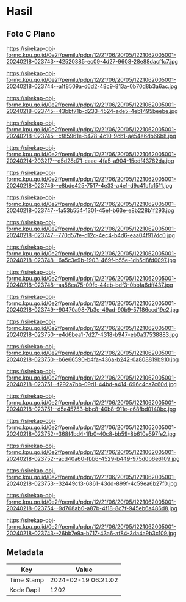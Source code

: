 # Hasil

## Foto C Plano

https://sirekap-obj-formc.kpu.go.id/0e2f/pemilu/pdpr/12/21/06/20/05/1221062005001-20240218-023743--42520385-ec09-4d27-9608-28e88dacf1c7.jpg

https://sirekap-obj-formc.kpu.go.id/0e2f/pemilu/pdpr/12/21/06/20/05/1221062005001-20240218-023744--a1f8509a-d6d2-48c9-813a-0b70d8b3a6ac.jpg

https://sirekap-obj-formc.kpu.go.id/0e2f/pemilu/pdpr/12/21/06/20/05/1221062005001-20240218-023745--43bbf71b-d233-4524-ade5-4eb1495beebe.jpg

https://sirekap-obj-formc.kpu.go.id/0e2f/pemilu/pdpr/12/21/06/20/05/1221062005001-20240218-023745--cf85961e-5478-4c10-9cb1-ae54e6db66b8.jpg

https://sirekap-obj-formc.kpu.go.id/0e2f/pemilu/pdpr/12/21/06/20/05/1221062005001-20240214-203217--d5d28d71-caae-4fa5-a904-15edf43762da.jpg

https://sirekap-obj-formc.kpu.go.id/0e2f/pemilu/pdpr/12/21/06/20/05/1221062005001-20240218-023746--e8bde425-7517-4e33-a4e1-d9c41bfc1511.jpg

https://sirekap-obj-formc.kpu.go.id/0e2f/pemilu/pdpr/12/21/06/20/05/1221062005001-20240218-023747--1a53b554-1301-45ef-b63e-e8b228b1f293.jpg

https://sirekap-obj-formc.kpu.go.id/0e2f/pemilu/pdpr/12/21/06/20/05/1221062005001-20240218-023747--770d57fe-d12c-4ec4-b4d6-eaa04f917dc0.jpg

https://sirekap-obj-formc.kpu.go.id/0e2f/pemilu/pdpr/12/21/06/20/05/1221062005001-20240218-023748--6a5c3e9b-1903-469f-b55e-1db5d8fd0097.jpg

https://sirekap-obj-formc.kpu.go.id/0e2f/pemilu/pdpr/12/21/06/20/05/1221062005001-20240218-023748--aa56ea75-09fc-44eb-bdf3-0bbfa6dff437.jpg

https://sirekap-obj-formc.kpu.go.id/0e2f/pemilu/pdpr/12/21/06/20/05/1221062005001-20240218-023749--90470a98-7b3e-49ad-90b9-57186ccd19e2.jpg

https://sirekap-obj-formc.kpu.go.id/0e2f/pemilu/pdpr/12/21/06/20/05/1221062005001-20240218-023750--e4d6bea1-7d27-4318-b947-eb0a37538883.jpg

https://sirekap-obj-formc.kpu.go.id/0e2f/pemilu/pdpr/12/21/06/20/05/1221062005001-20240218-023750--b6e66590-b4fa-436a-b242-0a808819b910.jpg

https://sirekap-obj-formc.kpu.go.id/0e2f/pemilu/pdpr/12/21/06/20/05/1221062005001-20240218-023751--f292a7bb-09d1-44bd-a414-696c4ca7c60d.jpg

https://sirekap-obj-formc.kpu.go.id/0e2f/pemilu/pdpr/12/21/06/20/05/1221062005001-20240218-023751--d5a45753-bbc8-40b8-911e-c68fbd0140bc.jpg

https://sirekap-obj-formc.kpu.go.id/0e2f/pemilu/pdpr/12/21/06/20/05/1221062005001-20240218-023752--368f4bd4-1fb0-40c8-bb59-8b610e597fe2.jpg

https://sirekap-obj-formc.kpu.go.id/0e2f/pemilu/pdpr/12/21/06/20/05/1221062005001-20240218-023752--acd40a60-fbb6-4529-b449-975d0b6e6109.jpg

https://sirekap-obj-formc.kpu.go.id/0e2f/pemilu/pdpr/12/21/06/20/05/1221062005001-20240218-023753--32449c13-6861-43dd-899f-4c59ea6b27f0.jpg

https://sirekap-obj-formc.kpu.go.id/0e2f/pemilu/pdpr/12/21/06/20/05/1221062005001-20240218-023754--9d768ab0-a87b-4f18-8c7f-945eb6a486d8.jpg

https://sirekap-obj-formc.kpu.go.id/0e2f/pemilu/pdpr/12/21/06/20/05/1221062005001-20240218-023743--26bb7e9a-b717-43a6-af84-3da4a9b3c109.jpg


## Metadata

| Key        | Value               |
| ---------- | ------------------- |
| Time Stamp | 2024-02-19 06:21:02 |
| Kode Dapil | 1202                |



